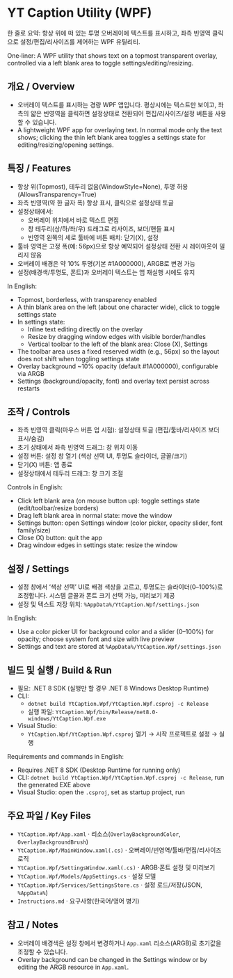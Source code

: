 # YT Caption Utility (WPF)

한 줄로 요약: 항상 위에 떠 있는 투명 오버레이에 텍스트를 표시하고, 좌측 빈영역 클릭으로 설정/편집/리사이즈를 제어하는 WPF 유틸리티.

One‑liner: A WPF utility that shows text on a topmost transparent overlay, controlled via a left blank area to toggle settings/editing/resizing.

## 개요 / Overview
- 오버레이 텍스트를 표시하는 경량 WPF 앱입니다. 평상시에는 텍스트만 보이고, 좌측의 얇은 빈영역을 클릭하면 설정상태로 전환되어 편집/리사이즈/설정 버튼을 사용할 수 있습니다.
- A lightweight WPF app for overlaying text. In normal mode only the text shows; clicking the thin left blank area toggles a settings state for editing/resizing/opening settings.

## 특징 / Features
- 항상 위(Topmost), 테두리 없음(WindowStyle=None), 투명 허용(AllowsTransparency=True)
- 좌측 빈영역(약 한 글자 폭) 항상 표시, 클릭으로 설정상태 토글
- 설정상태에서:
  - 오버레이 위치에서 바로 텍스트 편집
  - 창 테두리(상/하/좌/우) 드래그로 리사이즈, 보더/핸들 표시
  - 빈영역 왼쪽의 세로 툴바에 버튼 배치: 닫기(X), 설정
- 툴바 영역은 고정 폭(예: 56px)으로 항상 예약되어 설정상태 전환 시 레이아웃이 밀리지 않음
- 오버레이 배경은 약 10% 투명(기본 #1A000000), ARGB로 변경 가능
- 설정(배경색/투명도, 폰트)과 오버레이 텍스트는 앱 재실행 시에도 유지

In English:
- Topmost, borderless, with transparency enabled
- A thin blank area on the left (about one character wide), click to toggle settings state
- In settings state:
  - Inline text editing directly on the overlay
  - Resize by dragging window edges with visible border/handles
  - Vertical toolbar to the left of the blank area: Close (X), Settings
- The toolbar area uses a fixed reserved width (e.g., 56px) so the layout does not shift when toggling settings state
- Overlay background ~10% opacity (default #1A000000), configurable via ARGB
- Settings (background/opacity, font) and overlay text persist across restarts

## 조작 / Controls
- 좌측 빈영역 클릭(마우스 버튼 업 시점): 설정상태 토글 (편집/툴바/리사이즈 보더 표시/숨김)
- 초기 상태에서 좌측 빈영역 드래그: 창 위치 이동
- 설정 버튼: 설정 창 열기 (색상 선택 UI, 투명도 슬라이더, 글꼴/크기)
- 닫기(X) 버튼: 앱 종료
- 설정상태에서 테두리 드래그: 창 크기 조절

Controls in English:
- Click left blank area (on mouse button up): toggle settings state (edit/toolbar/resize borders)
- Drag left blank area in normal state: move the window
- Settings button: open Settings window (color picker, opacity slider, font family/size)
- Close (X) button: quit the app
- Drag window edges in settings state: resize the window

## 설정 / Settings
- 설정 창에서 ‘색상 선택’ UI로 배경 색상을 고르고, 투명도는 슬라이더(0–100%)로 조정합니다. 시스템 글꼴과 폰트 크기 선택 가능, 미리보기 제공
- 설정 및 텍스트 저장 위치: `%AppData%/YtCaption.Wpf/settings.json`

In English:
- Use a color picker UI for background color and a slider (0–100%) for opacity; choose system font and size with live preview
- Settings and text are stored at `%AppData%/YtCaption.Wpf/settings.json`

## 빌드 및 실행 / Build & Run
- 필요: .NET 8 SDK (실행만 할 경우 .NET 8 Windows Desktop Runtime)
- CLI:
  - `dotnet build YtCaption.Wpf/YtCaption.Wpf.csproj -c Release`
  - 실행 파일: `YtCaption.Wpf/bin/Release/net8.0-windows/YtCaption.Wpf.exe`
- Visual Studio:
  - `YtCaption.Wpf/YtCaption.Wpf.csproj` 열기 → 시작 프로젝트로 설정 → 실행

Requirements and commands in English:
- Requires .NET 8 SDK (Desktop Runtime for running only)
- CLI: `dotnet build YtCaption.Wpf/YtCaption.Wpf.csproj -c Release`, run the generated EXE above
- Visual Studio: open the `.csproj`, set as startup project, run

## 주요 파일 / Key Files
- `YtCaption.Wpf/App.xaml` · 리소스(`OverlayBackgroundColor`, `OverlayBackgroundBrush`)
- `YtCaption.Wpf/MainWindow.xaml(.cs)` · 오버레이/빈영역/툴바/편집/리사이즈 로직
- `YtCaption.Wpf/SettingsWindow.xaml(.cs)` · ARGB·폰트 설정 및 미리보기
- `YtCaption.Wpf/Models/AppSettings.cs` · 설정 모델
- `YtCaption.Wpf/Services/SettingsStore.cs` · 설정 로드/저장(JSON, `%AppData%`)
- `Instructions.md` · 요구사항(한국어/영어 병기)

## 참고 / Notes
- 오버레이 배경색은 설정 창에서 변경하거나 `App.xaml` 리소스(ARGB)로 초기값을 조정할 수 있습니다.
- Overlay background can be changed in the Settings window or by editing the ARGB resource in `App.xaml`.
